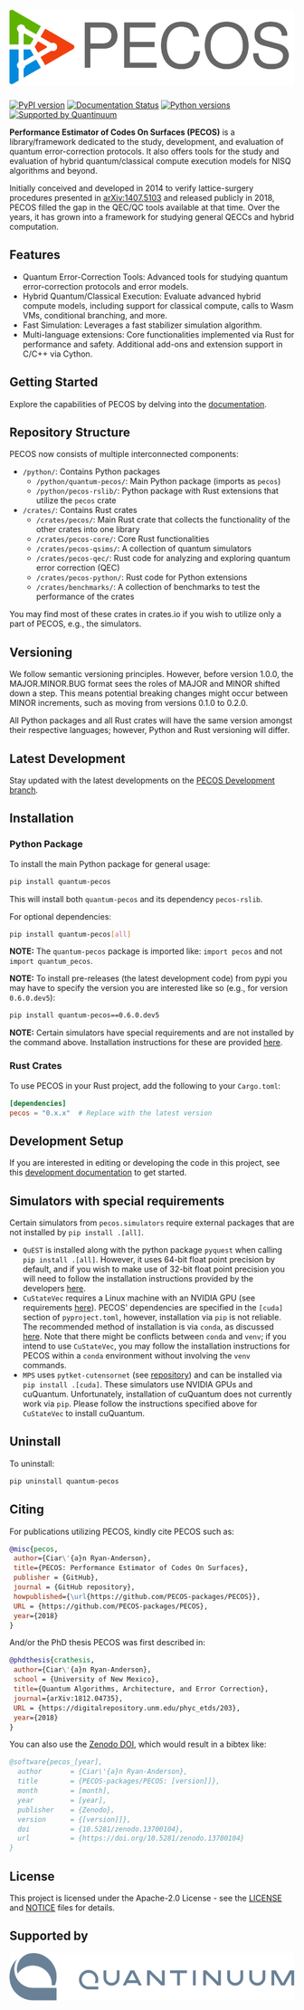 # ![PECOS](branding/logo/pecos_logo_v2.svg)

[![PyPI version](https://badge.fury.io/py/quantum-pecos.svg)](https://badge.fury.io/py/quantum-pecos)
[![Documentation Status](https://readthedocs.org/projects/quantum-pecos/badge/?version=latest)](https://quantum-pecos.readthedocs.io/en/latest/?badge=latest)
[![Python versions](https://img.shields.io/badge/python-3.10%20%7C%203.11%20%7C%203.12-blue.svg)](https://img.shields.io/badge/python-3.9%2C%203.10%2C%203.11-blue.svg)
[![Supported by Quantinuum](https://img.shields.io/badge/supported_by-Quantinuum-blue)](https://www.quantinuum.com/)

**Performance Estimator of Codes On Surfaces (PECOS)** is a library/framework dedicated to the study, development, and
evaluation of quantum error-correction protocols. It also offers tools for the study and evaluation of hybrid
quantum/classical compute execution models for NISQ algorithms and beyond.

Initially conceived and developed in 2014 to verify lattice-surgery procedures presented in
[arXiv:1407.5103](https://arxiv.org/abs/1407.5103) and released publicly in 2018, PECOS filled the gap in
the QEC/QC tools available at that time. Over the years, it has grown into a framework for studying general QECCs and
hybrid computation.

## Features

- Quantum Error-Correction Tools: Advanced tools for studying quantum error-correction protocols and error models.
- Hybrid Quantum/Classical Execution: Evaluate advanced hybrid compute models, including support for classical compute,
calls to Wasm VMs, conditional branching, and more.
- Fast Simulation: Leverages a fast stabilizer simulation algorithm.
- Multi-language extensions: Core functionalities implemented via Rust for performance and safety. Additional add-ons
and extension support in C/C++ via Cython.

## Getting Started

Explore the capabilities of PECOS by delving into the [documentation](https://quantum-pecos.readthedocs.io).

## Repository Structure

PECOS now consists of multiple interconnected components:

- `/python/`: Contains Python packages
  - `/python/quantum-pecos/`: Main Python package (imports as `pecos`)
  - `/python/pecos-rslib/`: Python package with Rust extensions that utilize the `pecos` crate
- `/crates/`: Contains Rust crates
  - `/crates/pecos/`: Main Rust crate that collects the functionality of the other crates into one library
  - `/crates/pecos-core/`: Core Rust functionalities
  - `/crates/pecos-qsims/`: A collection of quantum simulators
  - `/crates/pecos-qec/`: Rust code for analyzing and exploring quantum error correction (QEC)
  - `/crates/pecos-python/`: Rust code for Python extensions
  - `/crates/benchmarks/`: A collection of benchmarks to test the performance of the crates

You may find most of these crates in crates.io if you wish to utilize only a part of PECOS, e.g., the simulators.

## Versioning

We follow semantic versioning principles. However, before version 1.0.0, the MAJOR.MINOR.BUG format sees the roles
of MAJOR and MINOR shifted down a step. This means potential breaking changes might occur between MINOR increments, such
as moving from versions 0.1.0 to 0.2.0.

All Python packages and all Rust crates will have the same version amongst their
respective languages; however, Python and Rust versioning will differ.

## Latest Development

Stay updated with the latest developments on the
[PECOS Development branch](https://quantum-pecos.readthedocs.io/en/development/).

## Installation

### Python Package

To install the main Python package for general usage:

```sh
pip install quantum-pecos
```

This will install both `quantum-pecos` and its dependency `pecos-rslib`.

For optional dependencies:

```sh
pip install quantum-pecos[all]
```

**NOTE:** The `quantum-pecos` package is imported like: `import pecos` and not `import quantum_pecos`.

**NOTE:** To install pre-releases (the latest development code) from pypi you may have to specify the version you are
interested like so (e.g., for version `0.6.0.dev5`):
```sh
pip install quantum-pecos==0.6.0.dev5
```

**NOTE:** Certain simulators have special requirements and are not installed by the command above. Installation instructions for
these are provided [here](#simulators-with-special-requirements).


### Rust Crates

To use PECOS in your Rust project, add the following to your `Cargo.toml`:

```toml
[dependencies]
pecos = "0.x.x"  # Replace with the latest version
```

## Development Setup

If you are interested in editing or developing the code in this project, see this
[development documentation](development) to get started.

## Simulators with special requirements

Certain simulators from `pecos.simulators` require external packages that are not installed by `pip install .[all]`.

- `QuEST` is installed along with the python package `pyquest` when calling `pip install .[all]`. However, it uses
64-bit float point precision by default, and if you wish to make use of 32-bit float point precision you will need to
follow the installation instructions provided by the developers [here](https://github.com/rrmeister/pyQuEST/tree/develop).
- `CuStateVec` requires a Linux machine with an NVIDIA GPU (see requirements [here](https://docs.nvidia.com/cuda/cuquantum/latest/getting_started/getting_started.html#dependencies-custatevec-label)). PECOS' dependencies are
specified in the `[cuda]` section of `pyproject.toml`, however, installation via `pip` is not reliable. The recommended method of installation is via `conda`, as discussed [here](https://docs.nvidia.com/cuda/cuquantum/latest/getting_started/getting_started.html#installing-cuquantum). Note that there might be conflicts between `conda` and `venv`; if you intend to use `CuStateVec`, you may follow the installation instructions for PECOS within a `conda` environment without involving the `venv` commands.
- `MPS` uses `pytket-cutensornet` (see [repository](https://github.com/CQCL/pytket-cutensornet)) and can be installed via `pip install .[cuda]`. These
simulators use NVIDIA GPUs and cuQuantum. Unfortunately, installation of cuQuantum does not currently work via `pip`.
Please follow the instructions specified above for `CuStateVec` to install cuQuantum.

## Uninstall

To uninstall:

```sh
pip uninstall quantum-pecos
```

## Citing

For publications utilizing PECOS, kindly cite PECOS such as:

```bibtex
@misc{pecos,
 author={Ciar\'{a}n Ryan-Anderson},
 title={PECOS: Performance Estimator of Codes On Surfaces},
 publisher = {GitHub},
 journal = {GitHub repository},
 howpublished={\url{https://github.com/PECOS-packages/PECOS}},
 URL = {https://github.com/PECOS-packages/PECOS},
 year={2018}
}
```
And/or the PhD thesis PECOS was first described in:
```bibtex
@phdthesis{crathesis,
 author={Ciar\'{a}n Ryan-Anderson},
 school = {University of New Mexico},
 title={Quantum Algorithms, Architecture, and Error Correction},
 journal={arXiv:1812.04735},
 URL = {https://digitalrepository.unm.edu/phyc_etds/203},
 year={2018}
}
```

You can also use the [Zenodo DOI](https://zenodo.org/records/13700104), which would result in a bibtex like:
```bibtex
@software{pecos_[year],
  author       = {Ciar\'{a}n Ryan-Anderson},
  title        = {PECOS-packages/PECOS: [version]]},
  month        = [month],
  year         = [year],
  publisher    = {Zenodo},
  version      = {[version]]},
  doi          = {10.5281/zenodo.13700104},
  url          = {https://doi.org/10.5281/zenodo.13700104}
}
```


## License

This project is licensed under the Apache-2.0 License - see the [LICENSE](./LICENSE) and [NOTICE](NOTICE) files for
details.

## Supported by

[![Quantinuum](./images/Quantinuum_(word_trademark).svg)](https://www.quantinuum.com/)
